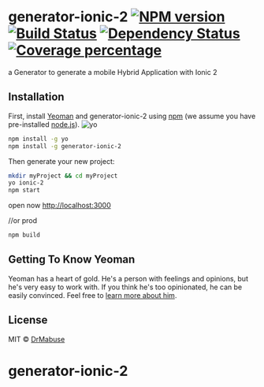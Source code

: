 # generator-ionic-2 [![NPM version][npm-image]][npm-url] [![Build Status][travis-image]][travis-url] [![Dependency Status][daviddm-image]][daviddm-url] [![Coverage percentage][coveralls-image]][coveralls-url]

a Generator to generate a mobile Hybrid Application with Ionic 2

## Installation

First, install [Yeoman](http://yeoman.io) and generator-ionic-2 using [npm](https://www.npmjs.com/) (we assume you have pre-installed [node.js](https://nodejs.org/)).
![yo](http://yeoman.io/static/yeoman-005.caffeeaba0.png=255)

```bash
npm install -g yo
npm install -g generator-ionic-2

```

Then generate your new project:

```bash
mkdir myProject && cd myProject
yo ionic-2
npm start
```
open now [http://localhost:3000](http://localhost:3000)

//or prod
```bash
npm build
```

## Getting To Know Yeoman

Yeoman has a heart of gold. He&#39;s a person with feelings and opinions, but he&#39;s very easy to work with. If you think he&#39;s too opinionated, he can be easily convinced. Feel free to [learn more about him](http://yeoman.io/).

## License

MIT © [DrMabuse](pascal-brewing.de)


[npm-image]: https://badge.fury.io/js/generator-ionic-2.svg
[npm-url]: https://npmjs.org/package/generator-ionic-2
[travis-image]: https://travis-ci.org/DrMabuse23/generator-ionic-2.svg?branch=master
[travis-url]: https://travis-ci.org/DrMabuse23/generator-ionic-2
[daviddm-image]: https://david-dm.org/DrMabuse23/generator-ionic-2.svg?theme=shields.io
[daviddm-url]: https://david-dm.org/DrMabuse23/generator-ionic-2
[coveralls-image]: https://coveralls.io/repos/DrMabuse23/generator-ionic-2/badge.svg
[coveralls-url]: https://coveralls.io/r/DrMabuse23/generator-ionic-2
# generator-ionic-2

